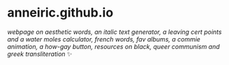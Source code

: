 # anneiric.github.io

_webpage on aesthetic words, an italic text generator, a leaving cert points and a water moles calculator, french words, fav albums, a commie animation, a how-gay button, resources on black, queer communism and greek transliteration_ :sparkles:
